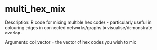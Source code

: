 # multi_hex_mix
Description:
R code for mixing multiple hex codes - particularly useful in colouring edges in connected networks/graphs to visualise/demonstrate overlap. 

Arguments: 
col_vector = the vector of hex codes you wish to mix 


